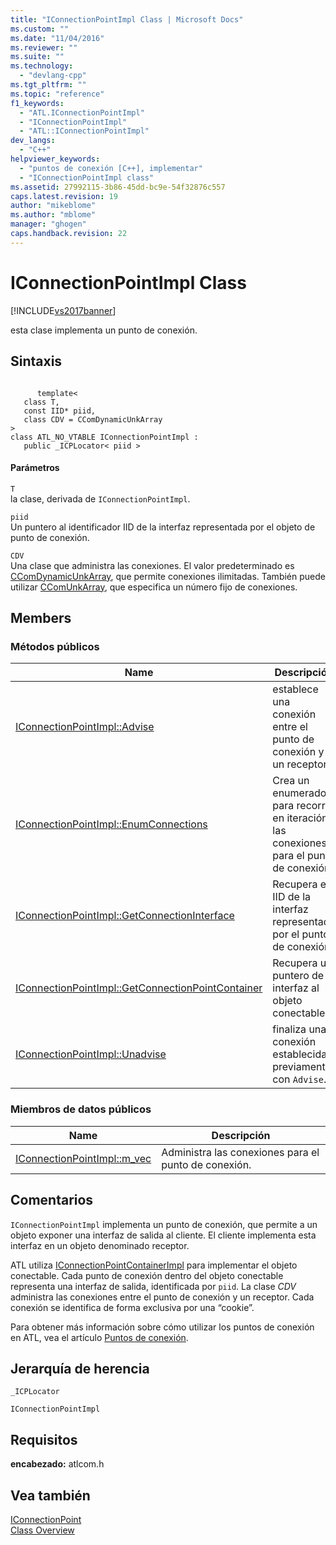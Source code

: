 ```yaml
---
title: "IConnectionPointImpl Class | Microsoft Docs"
ms.custom: ""
ms.date: "11/04/2016"
ms.reviewer: ""
ms.suite: ""
ms.technology: 
  - "devlang-cpp"
ms.tgt_pltfrm: ""
ms.topic: "reference"
f1_keywords: 
  - "ATL.IConnectionPointImpl"
  - "IConnectionPointImpl"
  - "ATL::IConnectionPointImpl"
dev_langs: 
  - "C++"
helpviewer_keywords: 
  - "puntos de conexión [C++], implementar"
  - "IConnectionPointImpl class"
ms.assetid: 27992115-3b86-45dd-bc9e-54f32876c557
caps.latest.revision: 19
author: "mikeblome"
ms.author: "mblome"
manager: "ghogen"
caps.handback.revision: 22
---
```

# IConnectionPointImpl Class
[!INCLUDE[vs2017banner](../../assembler/inline/includes/vs2017banner.md)]

esta clase implementa un punto de conexión.  
  
## Sintaxis  
  
```  
  
      template<  
   class T,  
   const IID* piid,  
   class CDV = CComDynamicUnkArray   
>  
class ATL_NO_VTABLE IConnectionPointImpl :  
   public _ICPLocator< piid >  
```  
  
#### Parámetros  
 `T`  
 la clase, derivada de `IConnectionPointImpl`.  
  
 `piid`  
 Un puntero al identificador IID de la interfaz representada por el objeto de punto de conexión.  
  
 `CDV`  
 Una clase que administra las conexiones.  El valor predeterminado es [CComDynamicUnkArray](../../atl/reference/ccomdynamicunkarray-class.md), que permite conexiones ilimitadas.  También puede utilizar [CComUnkArray](../../atl/reference/ccomunkarray-class.md), que especifica un número fijo de conexiones.  
  
## Members  
  
### Métodos públicos  
  
|Name|Descripción|  
|----------|-----------------|  
|[IConnectionPointImpl::Advise](../Topic/IConnectionPointImpl::Advise.md)|establece una conexión entre el punto de conexión y un receptor.|  
|[IConnectionPointImpl::EnumConnections](../Topic/IConnectionPointImpl::EnumConnections.md)|Crea un enumerador para recorrer en iteración las conexiones para el punto de conexión.|  
|[IConnectionPointImpl::GetConnectionInterface](../Topic/IConnectionPointImpl::GetConnectionInterface.md)|Recupera el IID de la interfaz representada por el punto de conexión.|  
|[IConnectionPointImpl::GetConnectionPointContainer](../Topic/IConnectionPointImpl::GetConnectionPointContainer.md)|Recupera un puntero de interfaz al objeto conectable.|  
|[IConnectionPointImpl::Unadvise](../Topic/IConnectionPointImpl::Unadvise.md)|finaliza una conexión establecida previamente con `Advise`.|  
  
### Miembros de datos públicos  
  
|Name|Descripción|  
|----------|-----------------|  
|[IConnectionPointImpl::m\_vec](../Topic/IConnectionPointImpl::m_vec.md)|Administra las conexiones para el punto de conexión.|  
  
## Comentarios  
 `IConnectionPointImpl` implementa un punto de conexión, que permite a un objeto exponer una interfaz de salida al cliente.  El cliente implementa esta interfaz en un objeto denominado receptor.  
  
 ATL utiliza [IConnectionPointContainerImpl](../../atl/reference/iconnectionpointcontainerimpl-class.md) para implementar el objeto conectable.  Cada punto de conexión dentro del objeto conectable representa una interfaz de salida, identificada por `piid`.  La clase *CDV* administra las conexiones entre el punto de conexión y un receptor.  Cada conexión se identifica de forma exclusiva por una “cookie”.  
  
 Para obtener más información sobre cómo utilizar los puntos de conexión en ATL, vea el artículo [Puntos de conexión](../../atl/atl-connection-points.md).  
  
## Jerarquía de herencia  
 `_ICPLocator`  
  
 `IConnectionPointImpl`  
  
## Requisitos  
 **encabezado:** atlcom.h  
  
## Vea también  
 [IConnectionPoint](http://msdn.microsoft.com/library/windows/desktop/ms694318)   
 [Class Overview](../../atl/atl-class-overview.md)